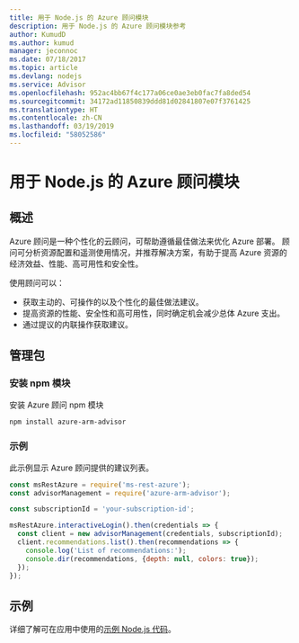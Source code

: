 ```yaml
---
title: 用于 Node.js 的 Azure 顾问模块
description: 用于 Node.js 的 Azure 顾问模块参考
author: KumudD
ms.author: kumud
manager: jeconnoc
ms.date: 07/18/2017
ms.topic: article
ms.devlang: nodejs
ms.service: Advisor
ms.openlocfilehash: 952ac4bb67f4c177a06ce0ae3eb0fac7fa8ded54
ms.sourcegitcommit: 34172ad11850839ddd81d02841807e07f3761425
ms.translationtype: HT
ms.contentlocale: zh-CN
ms.lasthandoff: 03/19/2019
ms.locfileid: "58052586"
---
```

# <a name="azure-advisor-modules-for-nodejs"></a>用于 Node.js 的 Azure 顾问模块

## <a name="overview"></a>概述

Azure 顾问是一种个性化的云顾问，可帮助遵循最佳做法来优化 Azure 部署。 顾问可分析资源配置和遥测使用情况，并推荐解决方案，有助于提高 Azure 资源的经济效益、性能、高可用性和安全性。

使用顾问可以：
- 获取主动的、可操作的以及个性化的最佳做法建议。
- 提高资源的性能、安全性和高可用性，同时确定机会减少总体 Azure 支出。
- 通过提议的内联操作获取建议。

## <a name="management-package"></a>管理包

### <a name="install-the-npm-module"></a>安装 npm 模块

安装 Azure 顾问 npm 模块

```bash
npm install azure-arm-advisor
```

### <a name="example"></a>示例

此示例显示 Azure 顾问提供的建议列表。

```javascript
const msRestAzure = require('ms-rest-azure');
const advisorManagement = require('azure-arm-advisor');

const subscriptionId = 'your-subscription-id';

msRestAzure.interactiveLogin().then(credentials => {
  const client = new advisorManagement(credentials, subscriptionId);
  client.recommendations.list().then(recommendations => {
    console.log('List of recommendations:');
    console.dir(recommendations, {depth: null, colors: true});
  });
});
```

## <a name="samples"></a>示例

详细了解可在应用中使用的[示例 Node.js 代码](https://azure.microsoft.com/resources/samples/?platform=nodejs)。
